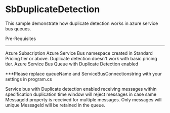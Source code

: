 # SbDuplicateDetection

This sample demonstrate how duplicate detection works in azure service bus queues.

Pre-Requisites
____________
Azure Subscription
Azure Service Bus namespace created in Standard Pricing tier or above. Duplicate detection doesn't work with basic pricing tier.
Azure Service Bus Queue with Duplicate Detection enabled

***Please replace queueName and ServiceBusConnectionstring with your settings in program.cs

Service bus with Duplicate detection enabled receiving messages within specification duplication time window will reject messages in case same MessageId property is received for multiple messages. Only messages will unique MessageId will be retained in the queue.
